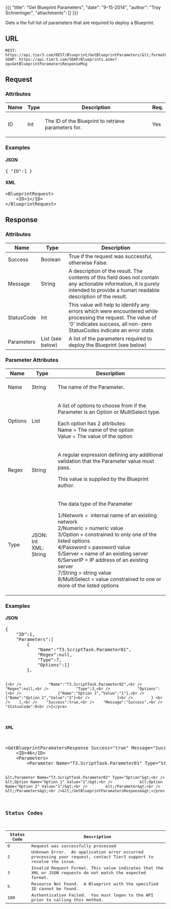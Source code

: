 {{{
  "title": "Get Blueprint Parameters",
  "date": "9-15-2014",
  "author": "Troy Schneringer",
  "attachments": []
}}}

Gets a the full list of parameters that are required to deploy a Blueprint.

## URL

    REST: https://api.tier3.com/REST/Blueprint/GetBlueprintParameters/&lt;format&gt;
    SOAP: https://api.tier3.com/SOAP/Blueprints.asmx?op=GetBlueprintParamatersResponseMsg

## Request
### Attributes
<table>
    <thead>
    <tr>
      <th>Name</th>
      <th>Type</th>
      <th>Description</th>
      <th>Req.</th>
    </tr>
  </thead>
  <tbody>
    <tr>
      <td>ID</td>
      <td>Int</td>
      <td>
        <p>The ID of the Blueprint to retrieve parameters for.</p>
      </td>
      <td>
        <p>Yes</p>
      </td>
    </tr>
  </tbody>
</table>

### Examples
<h4>JSON</h4>
<pre>{ "ID":1 }</pre>

<h4>XML</h4>
<pre>&lt;BlueprintRequest&gt;<br />    &lt;ID&gt;1&lt;/ID&gt;<br />&lt;/BlueprintRequest&gt;&nbsp;</pre> 

## Response
### Attributes
<table>
  <thead>
  <tr>
    <th>Name</th>
    <th>Type</th>
    <th>Description</th>
  </tr>
</thead>
<tbody>
    <tr>
      <td>Success</td>
      <td>Boolean</td>
      <td>True if the request was successful, otherwise False.</td>
    </tr>
    <tr>
      <td>Message</td>
      <td>String</td>
      <td>A description of the result. The contents of this field does not contain any actionable information, it is purely intended to provide a human readable description of the result.</td>
    </tr>
    <tr>
      <td>StatusCode</td>
      <td>Int</td>
      <td>This value will help to identify any errors which were encountered while processing the request. The value of '0' indicates success, all non-zero StatusCodes indicate an error state.</td>
    </tr>
    <tr>
      <td>Parameters</td>
      <td>List (see below)</td>
      <td>A list of the parameters required to deploy the Blueprint (see below)</td>
    </tr>
  </tbody>
</table>

### Parameter Attributes
<table>
  <thead>
  <tr>
    <th>Name</th>
    <th>Type</th>
    <th>Description</th>
  </tr>
</thead>
<tbody>
    <tr>
      <td>Name</td>
      <td>String</td>
      <td>
        <p>The name of the Parameter.</p>
      </td>
    </tr>
    <tr>
      <td>Options</td>
      <td>List</td>
      <td>
        <p>A list of options to choose from if the Parameter is an Option or MultiSelect type.</p>
        <p>Each option has 2 attributes:
          <br />Name = The name of the option
          <br />Value = The value of the option&nbsp;</p>
      </td>
    </tr>
    <tr>
      <td>Regex</td>
      <td>String</td>
      <td>
        <p>A regular expression defining any additional validation that the Parameter value must pass.&nbsp;</p>
        <p>This value is supplied by the Blueprint author.</p>
      </td>
    </tr>
    <tr>
      <td>Type</td>
      <td>
        <p>JSON: Int
          <br />XML: String&nbsp;</p>
      </td>
      <td>
        <p>The data type of the Parameter</p>
        <p>1/Network = &nbsp;internal name of an existing network
          <br />2/Numeric = numeric value
          <br />3/Option = constrained to only one of the listed options
          <br />4/Password = password value
          <br />5/Server = name of an existing server
          <br />6/ServerIP = IP address of an existing server
          <br />7/String = string value
          <br />8/MultiSelect = value constrained to one or more of the listed options</p>
      </td>
    </tr>
  </tbody>
</table>

### Examples
<h4>JSON</h4>
<pre>{<br />    "ID":1,<br />    "Parameters":[<br />        {<br />            "Name":"T3.ScriptTask.Parameter01",<br />            "Regex":null,<br />            "Type":7,<br />            "Options":[]<br />        },

    {<br />            "Name":"T3.ScriptTask.Parameter02",<br />            "Regex":null,<br />            "Type":3,<br />            "Options":[<br />                {"Name":"Option 1","Value":"1"},<br />                {"Name":"Option 2","Value":"2"}<br />            ]<br />        } <br />    ],<br />    "Success":true,<br />    "Message":"Success",<br />    "StatusCode":0<br />}</pre>

<h4>XML</h4>
<pre>&lt;GetBlueprintParamatersResponse Success="true" Message="Success" StatusCode="0"&gt;<br />    &lt;ID&gt;46&lt;/ID&gt;<br />    &lt;Parameters&gt;<br />        &lt;Parameter Name="T3.ScriptTask.Parameter01" Type="String" /&gt;

    &lt;Parameter Name="T3.ScriptTask.Parameter02" Type="Option"&gt;<br />            &lt;Option Name="Option 1" Value="1"/&gt;<br />            &lt;Option Name="Option 2" Value="1"/&gt;<br />        &lt;/Parameter&gt;<br />    &lt;/Parameters&gt;<br />&lt;/GetBlueprintParamatersResponse&gt;</pre>

### Status Codes
<table>
  <thead>
  <tr>
    <th>Status Code</th>
    <th>Description</th>
  </tr>
</thead>
<tbody>
    <tr>
      <td>0</td>
      <td>Request was successfully processed</td>
    </tr>
    <tr>
      <td>2</td>
      <td>Unknown Error. &nbsp;An application error occurred processing your request, contact Tier3 support to resolve the issue.</td>
    </tr>
    <tr>
      <td>3</td>
      <td>Invalid Request Format. This value indicates that the XML or JSON requests do not match the expected format.</td>
    </tr>
    <tr>
      <td>5</td>
      <td>Resource Not Found. &nbsp;A Blueprint with the specified ID cannot be found.</td>
    </tr>
    <tr>
      <td>100</td>
      <td>Authentication Failed. &nbsp;You must logon to the API prior to calling this method.</td>
    </tr>
  </tbody>
</table>
